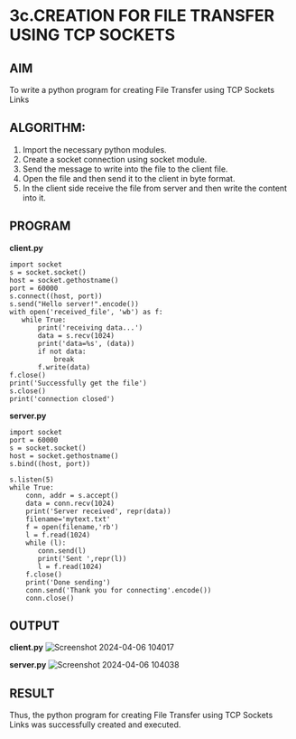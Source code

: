 # 3c.CREATION FOR FILE TRANSFER USING TCP SOCKETS
## AIM
To write a python program for creating File Transfer using TCP Sockets Links
## ALGORITHM:
1. Import the necessary python modules.
2. Create a socket connection using socket module.
3. Send the message to write into the file to the client file.
4. Open the file and then send it to the client in byte format.
5. In the client side receive the file from server and then write the content into it.
## PROGRAM
**client.py**
 ```
import socket 
s = socket.socket() 
host = socket.gethostname() 
port = 60000 
s.connect((host, port)) 
s.send("Hello server!".encode()) 
with open('received_file', 'wb') as f: 
    while True: 
        print('receiving data...') 
        data = s.recv(1024) 
        print('data=%s', (data)) 
        if not data: 
            break 
        f.write(data) 
f.close() 
print('Successfully get the file') 
s.close() 
print('connection closed') 
```
**server.py**
``` 
import socket                    
port = 60000                    
s = socket.socket()              
host = socket.gethostname()      
s.bind((host, port))             
  
s.listen(5)                      
while True: 
    conn, addr = s.accept()      
    data = conn.recv(1024) 
    print('Server received', repr(data)) 
    filename='mytext.txt' 
    f = open(filename,'rb') 
    l = f.read(1024) 
    while (l): 
       conn.send(l) 
       print('Sent ',repr(l)) 
       l = f.read(1024) 
    f.close() 
    print('Done sending') 
    conn.send('Thank you for connecting'.encode())
    conn.close()
```
## OUTPUT
**client.py**
![Screenshot 2024-04-06 104017](https://github.com/ViswaPrakaashNJ/3c.FILE_TRANSFER_USING_TCP_SOCKETS/assets/150996664/7dc44fd7-6369-4398-83b3-92c33d8cbfa9)


**server.py**
![Screenshot 2024-04-06 104038](https://github.com/ViswaPrakaashNJ/3c.FILE_TRANSFER_USING_TCP_SOCKETS/assets/150996664/734cc19c-1de2-4968-a6d2-882eee686e93)



## RESULT
Thus, the python program for creating File Transfer using TCP Sockets Links was 
successfully created and executed.
